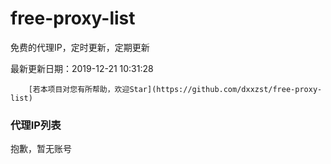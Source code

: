 # free-proxy-list

免费的代理IP，定时更新，定期更新

最新更新日期：2019-12-21 10:31:28 

 
        [若本项目对您有所帮助，欢迎Star](https://github.com/dxxzst/free-proxy-list) 

 ### 代理IP列表

抱歉，暂无账号

>